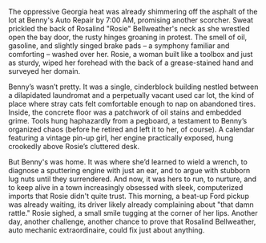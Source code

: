 The oppressive Georgia heat was already shimmering off the asphalt of the lot at Benny's Auto Repair by 7:00 AM, promising another scorcher. Sweat prickled the back of Rosalind "Rosie" Bellweather's neck as she wrestled open the bay door, the rusty hinges groaning in protest. The smell of oil, gasoline, and slightly singed brake pads – a symphony familiar and comforting – washed over her. Rosie, a woman built like a toolbox and just as sturdy, wiped her forehead with the back of a grease-stained hand and surveyed her domain.

Benny’s wasn’t pretty. It was a single, cinderblock building nestled between a dilapidated laundromat and a perpetually vacant used car lot, the kind of place where stray cats felt comfortable enough to nap on abandoned tires. Inside, the concrete floor was a patchwork of oil stains and embedded grime. Tools hung haphazardly from a pegboard, a testament to Benny’s organized chaos (before he retired and left it to her, of course). A calendar featuring a vintage pin-up girl, her engine practically exposed, hung crookedly above Rosie’s cluttered desk.

But Benny's was home. It was where she’d learned to wield a wrench, to diagnose a sputtering engine with just an ear, and to argue with stubborn lug nuts until they surrendered. And now, it was hers to run, to nurture, and to keep alive in a town increasingly obsessed with sleek, computerized imports that Rosie didn't quite trust. This morning, a beat-up Ford pickup was already waiting, its driver likely already complaining about "that damn rattle." Rosie sighed, a small smile tugging at the corner of her lips. Another day, another challenge, another chance to prove that Rosalind Bellweather, auto mechanic extraordinaire, could fix just about anything.
